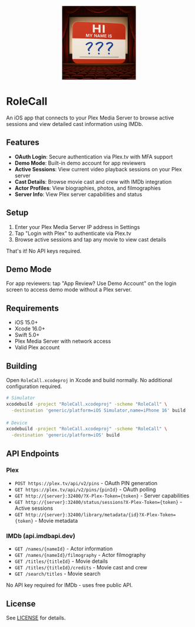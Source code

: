 <div align="center">
  <img src="RoleCall/Assets.xcassets/AppIcon.appiconset/1024.png" alt="RoleCall" width="200"/>
</div>

# RoleCall

An iOS app that connects to your Plex Media Server to browse active sessions and view detailed cast information using IMDb.

## Features

- **OAuth Login**: Secure authentication via Plex.tv with MFA support
- **Demo Mode**: Built-in demo account for app reviewers
- **Active Sessions**: View current video playback sessions on your Plex server
- **Cast Details**: Browse movie cast and crew with IMDb integration
- **Actor Profiles**: View biographies, photos, and filmographies
- **Server Info**: View Plex server capabilities and status

## Setup

1. Enter your Plex Media Server IP address in Settings
2. Tap "Login with Plex" to authenticate via Plex.tv
3. Browse active sessions and tap any movie to view cast details

That's it! No API keys required.

## Demo Mode

For app reviewers: tap "App Review? Use Demo Account" on the login screen to access demo mode without a Plex server.

## Requirements

- iOS 15.0+
- Xcode 16.0+
- Swift 5.0+
- Plex Media Server with network access
- Valid Plex account

## Building

Open `RoleCall.xcodeproj` in Xcode and build normally. No additional configuration required.

```bash
# Simulator
xcodebuild -project "RoleCall.xcodeproj" -scheme "RoleCall" \
  -destination 'generic/platform=iOS Simulator,name=iPhone 16' build

# Device
xcodebuild -project "RoleCall.xcodeproj" -scheme "RoleCall" \
  -destination 'generic/platform=iOS' build
```

## API Endpoints

### Plex
- `POST https://plex.tv/api/v2/pins` - OAuth PIN generation
- `GET https://plex.tv/api/v2/pins/{pinId}` - OAuth polling
- `GET http://{server}:32400/?X-Plex-Token={token}` - Server capabilities
- `GET http://{server}:32400/status/sessions?X-Plex-Token={token}` - Active sessions
- `GET http://{server}:32400/library/metadata/{id}?X-Plex-Token={token}` - Movie metadata

### IMDb (api.imdbapi.dev)
- `GET /names/{nameId}` - Actor information
- `GET /names/{nameId}/filmography` - Actor filmography
- `GET /titles/{titleId}` - Movie details
- `GET /titles/{titleId}/credits` - Movie cast and crew
- `GET /search/titles` - Movie search

No API key required for IMDb - uses free public API.

## License

See [LICENSE](LICENSE) for details.
